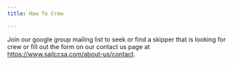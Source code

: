 ```yaml
---
title: How To Crew

---
```

Join our google group mailing list to seek or find a skipper that is looking for crew or fill out the form on our contact us page at https://www.sailccsa.com/about-us/contact. 
